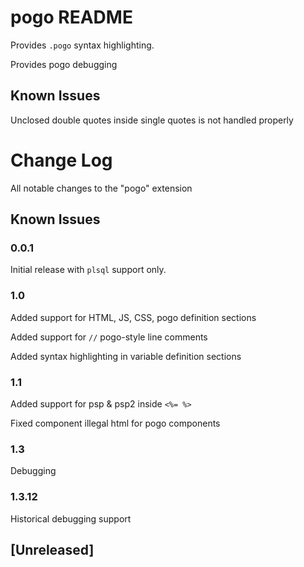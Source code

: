 # pogo README

Provides `.pogo` syntax highlighting.

Provides pogo debugging

## Known Issues

Unclosed double quotes inside single quotes is not handled properly

# Change Log
All notable changes to the "pogo" extension

## Known Issues

### 0.0.1

Initial release with `plsql` support only.

### 1.0

Added support for HTML, JS, CSS, pogo definition sections

Added support for `//` pogo-style line comments

Added syntax highlighting in variable definition sections


### 1.1

Added support for psp & psp2 inside `<%= %>`

Fixed component illegal html for pogo components

### 1.3

Debugging

### 1.3.12

Historical debugging support


## [Unreleased]
